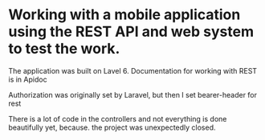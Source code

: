 # Working with a mobile application using the REST API and web system to test the work.

The application was built on Lavel 6.
Documentation for working with REST is in Apidoc

Authorization was originally set by Laravel, but then I set bearer-header for rest

There is a lot of code in the controllers and not everything is done beautifully yet, because. the project was unexpectedly closed.

